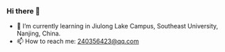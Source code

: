 ### Hi there 👋
- 🌱 I’m currently learning in Jiulong Lake Campus, Southeast University, Nanjing, China.
- 📫 How to reach me: 240356423@qq.com

<!--
**lee3yearsold/lee3yearsold** is a ✨ _special_ ✨ repository because its `README.md` (this file) appears on your GitHub profile.

Here are some ideas to get you started:

- 🔭 I’m currently working on ...
- 🌱 I’m currently learning ...
- 👯 I’m looking to collaborate on ...
- 🤔 I’m looking for help with ...
- 💬 Ask me about ...
- 📫 How to reach me: ...
- 😄 Pronouns: ...
- ⚡ Fun fact: ...
-->
